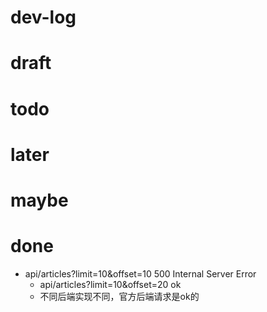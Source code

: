 # dev-log

# draft

# todo

# later

# maybe

# done
- api/articles?limit=10&offset=10  500 Internal Server Error
  - api/articles?limit=10&offset=20 ok
  - 不同后端实现不同，官方后端请求是ok的
